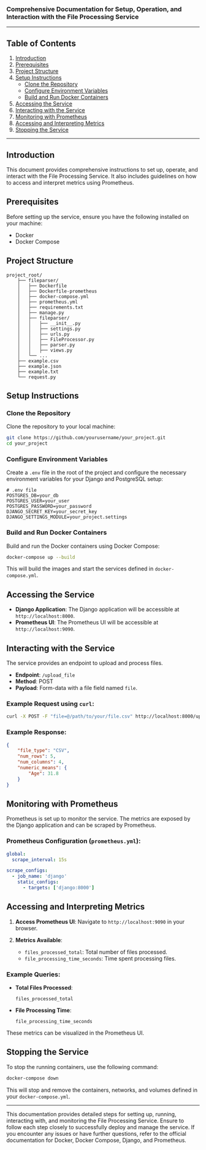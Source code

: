 ### Comprehensive Documentation for Setup, Operation, and Interaction with the File Processing Service

---

## Table of Contents

1. [Introduction](#introduction)
2. [Prerequisites](#prerequisites)
3. [Project Structure](#project-structure)
4. [Setup Instructions](#setup-instructions)
    - [Clone the Repository](#clone-the-repository)
    - [Configure Environment Variables](#configure-environment-variables)
    - [Build and Run Docker Containers](#build-and-run-docker-containers)
5. [Accessing the Service](#accessing-the-service)
6. [Interacting with the Service](#interacting-with-the-service)
7. [Monitoring with Prometheus](#monitoring-with-prometheus)
8. [Accessing and Interpreting Metrics](#accessing-and-interpreting-metrics)
9. [Stopping the Service](#stopping-the-service)

---

## Introduction

This document provides comprehensive instructions to set up, operate, and interact with the File Processing Service. It also includes guidelines on how to access and interpret metrics using Prometheus.

## Prerequisites

Before setting up the service, ensure you have the following installed on your machine:

- Docker
- Docker Compose

## Project Structure

```
project_root/
    ├── fileparser/
    │   ├── Dockerfile
    │   ├── Dockerfile-prometheus
    │   ├── docker-compose.yml
    │   ├── prometheus.yml
    │   ├── requirements.txt
    │   ├── manage.py
    │   ├── fileparser/
    │   │   ├── __init__.py
    │   │   ├── settings.py
    │   │   ├── urls.py
    │   │   ├── FileProcessor.py
    │   │   ├── parser.py
    │   │   ├── views.py
    │   └── ...
    ├── example.csv
    ├── example.json
    ├── example.txt
    └── request.py
```

## Setup Instructions

### Clone the Repository

Clone the repository to your local machine:

```sh
git clone https://github.com/yourusername/your_project.git
cd your_project
```

### Configure Environment Variables

Create a `.env` file in the root of the project and configure the necessary environment variables for your Django and PostgreSQL setup:

```env
# .env file
POSTGRES_DB=your_db
POSTGRES_USER=your_user
POSTGRES_PASSWORD=your_password
DJANGO_SECRET_KEY=your_secret_key
DJANGO_SETTINGS_MODULE=your_project.settings
```

### Build and Run Docker Containers

Build and run the Docker containers using Docker Compose:

```sh
docker-compose up --build
```

This will build the images and start the services defined in `docker-compose.yml`.

## Accessing the Service

- **Django Application**: The Django application will be accessible at `http://localhost:8000`.
- **Prometheus UI**: The Prometheus UI will be accessible at `http://localhost:9090`.

## Interacting with the Service

The service provides an endpoint to upload and process files.

- **Endpoint**: `/upload_file`
- **Method**: POST
- **Payload**: Form-data with a file field named `file`.

### Example Request using `curl`:

```sh
curl -X POST -F "file=@/path/to/your/file.csv" http://localhost:8000/upload_file
```

### Example Response:

```json
{
    "file_type": "CSV",
    "num_rows": 5,
    "num_columns": 4,
    "numeric_means": {
        "Age": 31.8
    }
}
```

## Monitoring with Prometheus

Prometheus is set up to monitor the service. The metrics are exposed by the Django application and can be scraped by Prometheus.

### Prometheus Configuration (`prometheus.yml`):

```yaml
global:
  scrape_interval: 15s

scrape_configs:
  - job_name: 'django'
    static_configs:
      - targets: ['django:8000']
```

## Accessing and Interpreting Metrics

1. **Access Prometheus UI**: Navigate to `http://localhost:9090` in your browser.

2. **Metrics Available**:
    - `files_processed_total`: Total number of files processed.
    - `file_processing_time_seconds`: Time spent processing files.

### Example Queries:

- **Total Files Processed**:

    ```promql
    files_processed_total
    ```

- **File Processing Time**:

    ```promql
    file_processing_time_seconds
    ```

These metrics can be visualized in the Prometheus UI.

## Stopping the Service

To stop the running containers, use the following command:

```sh
docker-compose down
```

This will stop and remove the containers, networks, and volumes defined in your `docker-compose.yml`.

---

This documentation provides detailed steps for setting up, running, interacting with, and monitoring the File Processing Service. Ensure to follow each step closely to successfully deploy and manage the service. If you encounter any issues or have further questions, refer to the official documentation for Docker, Docker Compose, Django, and Prometheus.